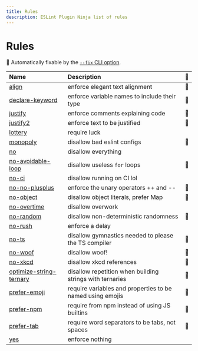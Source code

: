 ```yaml
---
title: Rules
description: ESLint Plugin Ninja list of rules
---
```


# Rules

<!-- begin auto-generated rules list -->

🔧 Automatically fixable by the
[`--fix` CLI option](https://eslint.org/docs/user-guide/command-line-interface#--fix).

| Name                                                      | Description                                               | 🔧  |
| :-------------------------------------------------------- | :-------------------------------------------------------- | :-- |
| [align](/rules/align)                                     | enforce elegant text alignment                            | 🔧  |
| [declare-keyword](/rules/declare-keyword)                 | enforce variable names to include their type              | 🔧  |
| [justify](/rules/justify)                                 | enforce comments explaining code                          | 🔧  |
| [justify2](/rules/justify2)                               | enforce text to be justified                              | 🔧  |
| [lottery](/rules/lottery)                                 | require luck                                              |     |
| [monopoly](/rules/monopoly)                               | disallow bad eslint configs                               | 🔧  |
| [no](/rules/no)                                           | disallow everything                                       |     |
| [no-avoidable-loop](/rules/no-avoidable-loop)             | disallow useless `for` loops                              | 🔧  |
| [no-ci](/rules/no-ci)                                     | disallow running on CI lol                                |     |
| [no-no-plusplus](/rules/no-no-plusplus)                   | enforce the unary operators ++ and --                     | 🔧  |
| [no-object](/rules/no-object)                             | disallow object literals, prefer Map                      | 🔧  |
| [no-overtime](/rules/no-overtime)                         | disallow overwork                                         |     |
| [no-random](/rules/no-random)                             | disallow non-deterministic randomness                     | 🔧  |
| [no-rush](/rules/no-rush)                                 | enforce a delay                                           |     |
| [no-ts](/rules/no-ts)                                     | disallow gymnastics needed to please the TS compiler      | 🔧  |
| [no-woof](/rules/no-woof)                                 | disallow woof!                                            | 🔧  |
| [no-xkcd](/rules/no-xkcd)                                 | disallow xkcd references                                  | 🔧  |
| [optimize-string-ternary](/rules/optimize-string-ternary) | disallow repetition when building strings with ternaries  | 🔧  |
| [prefer-emoji](/rules/prefer-emoji)                       | require variables and properties to be named using emojis | 🔧  |
| [prefer-npm](/rules/prefer-npm)                           | require from npm instead of using JS builtins             | 🔧  |
| [prefer-tab](/rules/prefer-tab)                           | require word separators to be tabs, not spaces            | 🔧  |
| [yes](/rules/yes)                                         | enforce nothing                                           |     |

<!-- end auto-generated rules list -->
